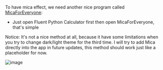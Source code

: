 To have mica effect, we need another nice program called [MicaForEveryone](https://github.com/minusium/MicaForEveryone):
- Just open Fluent Python Calculator first then open MicaForEveryone, that's simple <br>

Notice: It's not a nice method at all, because it have some limitations when you try to change dark/light theme for the third time. I will try to add Mica directly into the app in future updates, this method should work just like a placeholder for now.

![image](https://user-images.githubusercontent.com/86362423/154491861-337578a0-fc3c-4be2-8ec0-9d0477378126.png)
